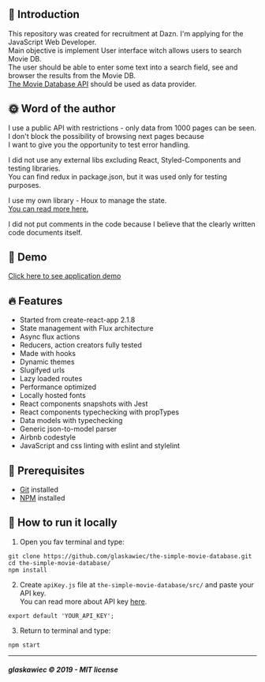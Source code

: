 ##  :raising_hand: Introduction
This repository was created for recruitment at Dazn. I'm applying  for the JavaScript Web Developer.  
Main objective is implement User interface witch allows users to search Movie DB.  
The user should be able to enter some text into a search field, see and browser the results from the Movie DB.  
  [The Movie Database API](https://themoviedb.docs.apiary.io/#) should be used as data provider.

## :sun_with_face: Word of the author
I use a public API with restrictions - only data from 1000 pages can be seen.  
I don't block the possibility of browsing next pages because  
I want to give you the opportunity to test error handling.  
  
I did not use any external libs excluding React, Styled-Components and testing libraries.  
You can find redux in package.json, but it was used only for testing purposes.  

I use my own library - Houx to manage the state.  
[You can read more here.](https://github.com/glaskawiec/houx)

I did not put comments in the code because I believe that the clearly written code documents itself.


## :rainbow: Demo
[Click here to see application demo](http://the-simple-movie-database.s3-website-eu-west-1.amazonaws.com/)


## :fire: Features
* Started from create-react-app 2.1.8
* State management with Flux architecture
* Async flux actions
* Reducers, action creators fully tested
* Made with hooks
* Dynamic themes
* Slugifyed urls
* Lazy loaded routes
* Performance optimized
* Locally hosted fonts
* React components snapshots with Jest
* React components typechecking with propTypes
* Data models with typechecking
* Generic json-to-model parser
* Airbnb codestyle
* JavaScript and css linting with eslint and stylelint

## :pencil: Prerequisites
*  [Git](https://git-scm.com) installed
*  [NPM](https://www.npmjs.com/) installed

## :hammer: How to run it locally
1. Open you fav terminal and type:
```
git clone https://github.com/glaskawiec/the-simple-movie-database.git
cd the-simple-movie-database/
npm install
```

2. Create `apiKey.js` file at `the-simple-movie-database/src/` and paste your API key.  
You can read more about API key [here](https://www.themoviedb.org/documentation/api).
```
export default 'YOUR_API_KEY';
```

3. Return to terminal and type:
```
npm start
```
---

##### glaskawiec © 2019 - MIT license
